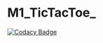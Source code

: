 # M1_TicTacToe_

[![Codacy Badge](https://api.codacy.com/project/badge/Grade/6e8fd0db74604550b691c0d12daa711b)](https://app.codacy.com/gh/naveenrathod/M1_TicTacToe_game?utm_source=github.com&utm_medium=referral&utm_content=naveenrathod/M1_TicTacToe_game&utm_campaign=Badge_Grade_Settings)
